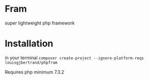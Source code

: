# Fram
super lightweight php framework


# Installation
in your terminal
`composer create-project --ignore-platform-reqs louisgjbertrand/phpfram`

Requires php minimum 7.3.2

